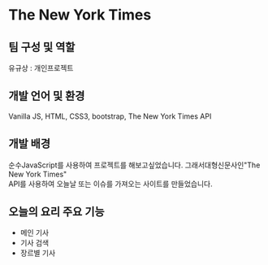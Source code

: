 # The New York Times

## 팀 구성 및 역할
유규상 : 개인프로젝트

## 개발 언어 및 환경
Vanilla JS, HTML, CSS3, bootstrap, The New York Times API

## 개발 배경
순수JavaScript를 사용하여 프로젝트를 해보고싶었습니다. 그래서대형신문사인"The New York Times"</br>
API를 사용하여 오늘날 또는 이슈를 가져오는 사이트를 만들었습니다.

## 오늘의 요리 주요 기능
- 메인 기사
- 기사 검색
- 장르별 기사

